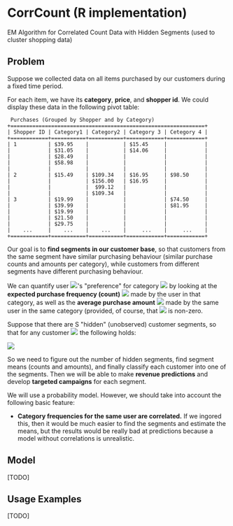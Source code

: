 # CorrCount (R implementation)

EM Algorithm for Correlated Count Data with Hidden Segments (used to cluster shopping data)

## Problem

Suppose we collected data on all items purchased by our customers during a fixed time period.

For each item, we have its **category**, **price**, and **shopper id**. We could display these data in the following pivot table:
```
 Purchases (Grouped by Shopper and by Category)
+==============================================================+
| Shopper ID | Category1 | Category2 | Category 3 | Cetegory 4 |
+============+===========+===========+============+============+
| 1          | $39.95    |           | $15.45     |            |
|            | $31.05    |           | $14.06     |            |
|            | $28.49    |           |            |            |
|            | $58.98    |           |            |            |
|            |           |           |            |            |
| 2          | $15.49    | $109.34   | $16.95     | $98.50     |
|            |           | $156.00   | $16.95     |            |
|            |           |  $99.12   |            |            |
|            |           | $109.34   |            |            |
| 3          | $19.99    |           |            | $74.50     |
|            | $39.99    |           |            | $81.95     |
|            | $19.99    |           |            |            |
|            | $21.50    |           |            |            |
|            | $29.75    |           |            |            |
|    ...     |    ...    |    ...    |     ...    |     ...    |
+============+===========+===========+============+============+
```

Our goal is to **find segments in our customer base**, so that customers from the same segment have similar purchasing behaviour (similar purchase counts and amounts per category), while customers from different segments have different purchasing behaviour.

We can quantify user <img src="http://mathurl.com/5ldlsl.png">'s "preference" for category <img src="http://mathurl.com/2bhf5kb.png"> by looking at the **expected purchase frequency (count)** <img src="http://mathurl.com/q8hfgvo.png"> made by the user in that category, as well as the **average purchase amount** <img src="http://mathurl.com/q2y35pb.png"> made by the same user in the same category (provided, of course, that <img src="http://mathurl.com/q8hfgvo.png"> is non-zero.

Suppose that there are S "hidden" (unobserved) customer segments, so that for any customer <img src="http://mathurl.com/5ldlsl.png"> the following holds:

<img src="http://mathurl.com/qhrnfk9.png">

So we need to figure out the number of hidden segments, find segment means (counts and amounts), and finally classify each customer into one of the segments. Then we will be able to make **revenue predictions** and develop **targeted campaigns** for each segment.

We will use a probability model. However, we should take into account the following basic feature:
- **Category frequencies for the same user are correlated.**
If we ingored this, then it would be much easier to find the segments and estimate the means, but the results would be really bad at predictions because a model without correlations is unrealistic.

## Model

[TODO]

## Usage Examples

[TODO]
